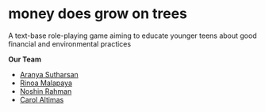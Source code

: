 # money does grow on trees
A text-base role-playing game aiming to educate younger teens about good financial and environmental practices

**Our Team** 
* [Aranya Sutharsan](https://github.com/aranya2020)
* [Rinoa Malapaya](https://github.com/rinoa25)
* [Noshin Rahman](https://github.com/Shinless321)
* [Carol Altimas](https://github.com/carolaltimas)




